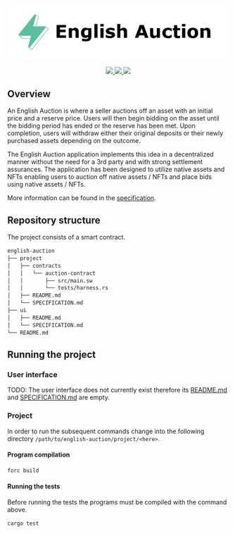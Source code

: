 <p align="center">
    <picture>
        <source media="(prefers-color-scheme: dark)" srcset=".docs/english-auction_dark.png">
        <img alt="light theme" src=".docs/english-auction_light.png">
    </picture>
</p>

<p align="center">
    <a href="https://crates.io/crates/forc/0.33.1" alt="forc">
        <img src="https://img.shields.io/badge/forc-v0.33.1-orange" />
    </a>
    <a href="https://crates.io/crates/fuel-core/0.15.3" alt="fuel-core">
        <img src="https://img.shields.io/badge/fuel--core-v0.15.3-yellow" />
    </a>
    <a href="https://crates.io/crates/fuels/0.34.0" alt="forc">
        <img src="https://img.shields.io/badge/fuels-v0.34.0-blue" />
    </a>
</p>

## Overview

An English Auction is where a seller auctions off an asset with an initial price and a reserve price. Users will then begin bidding on the asset until the bidding period has ended or the reserve has been met. Upon completion, users will withdraw either their original deposits or their newly purchased assets depending on the outcome.

The English Auction application implements this idea in a decentralized manner without the need for a 3rd party and with strong settlement assurances. The application has been designed to utilize native assets and NFTs enabling users to auction off native assets / NFTs and place bids using native assets / NFTs. 

More information can be found in the [specification](./project/SPECIFICATION.md).

## Repository structure

The project consists of a smart contract.

```sh
english-auction
├── project
│   ├── contracts
│   │   └── auction-contract
│   │       ├── src/main.sw
│   │       └── tests/harness.rs
│   ├── README.md
│   └── SPECIFICATION.md
├── ui
│   ├── README.md
│   └── SPECIFICATION.md
└── README.md
```

## Running the project

### User interface

TODO: The user interface does not currently exist therefore its [README.md](ui/README.md) and [SPECIFICATION.md](ui/SPECIFICATION.md) are empty.

### Project

In order to run the subsequent commands change into the following directory `/path/to/english-auction/project/<here>`.

#### Program compilation

```bash
forc build
```

#### Running the tests

Before running the tests the programs must be compiled with the command above.

```bash
cargo test
```
